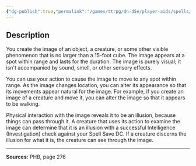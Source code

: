 ```yaml
---
{"dg-publish":true,"permalink":"/games/ttrpg/dn-d5e/player-aids/spells/level-1/silent-image/","tags":["ttrpg/dnd/5e","verbal","somatic","material","concentration","spell"],"noteIcon":""}
---
```



## Description
You create the image of an object, a creature, or some other visible phenomenon that is no larger than a 15-foot cube.
The image appears at a spot within range and lasts for the duration.
The image is purely visual; it isn't accompanied by sound, smell, or other sensory effects.

You can use your action to cause the image to move to any spot within range.
As the image changes location, you can alter its appearance so that its movements appear natural for the image.
For example, if you create an image of a creature and move it, you can alter the image so that it appears to be walking.

Physical interaction with the image reveals it to be an illusion, because things can pass through it.
A creature that uses its action to examine the image can determine that it is an illusion with a successful Intelligence (Investigation) check against your Spell Save DC.
If a creature discerns the illusion for what it is, the creature can see through the image.

---

**Sources:** PHB, page 276
